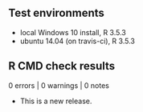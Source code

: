 ## Test environments
* local Windows 10 install, R 3.5.3
* ubuntu 14.04 (on travis-ci), R 3.5.3

## R CMD check results

0 errors | 0 warnings | 0 notes

* This is a new release.
